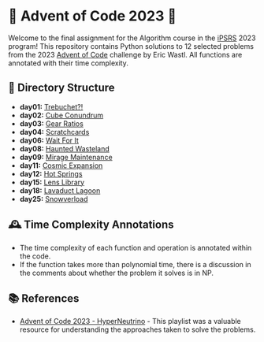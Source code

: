 # 🎄 Advent of Code 2023 🎅

Welcome to the final assignment for the Algorithm course in the [iPSRS](https://www.master-photonics4security.eu/) 2023 program! This repository contains Python solutions to 12 selected problems from the 2023 [Advent of Code](https://adventofcode.com/) challenge by Eric Wastl. All functions are annotated with their time complexity.

## 📂 Directory Structure

- **day01:** [Trebuchet?!](./day01.ipynb)
- **day02:** [Cube Conundrum](./day02.ipynb)
- **day03:** [Gear Ratios](./day03.ipynb)
- **day04:** [Scratchcards](./day04.ipynb)
- **day06:** [Wait For It](./day06.ipynb)
- **day08:** [Haunted Wasteland](./day08.ipynb)
- **day09:** [Mirage Maintenance](./day09.ipynb)
- **day11:** [Cosmic Expansion](./day11.ipynb)
- **day12:** [Hot Springs](./day12.ipynb)
- **day15:** [Lens Library](./day15.ipynb)
- **day18:** [Lavaduct Lagoon](./day18.ipynb)
- **day25:** [Snowverload](./day25.ipynb)

## 🕰️ Time Complexity Annotations

- The time complexity of each function and operation is annotated within the code.
- If the function takes more than polynomial time, there is a discussion in the comments about whether the problem it solves is in NP.

## 📚 References

- [Advent of Code 2023 - HyperNeutrino](https://www.youtube.com/watch?v=s_WDYcrh_dk&list=PLnNm9syGLD3zLoIGWeHfnEekEKxPKLivw&pp=iAQB) - This playlist was a valuable resource for understanding the approaches taken to solve the problems.

